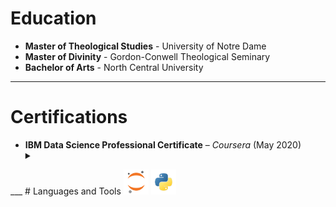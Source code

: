 # Education

* **Master of Theological Studies** - University of Notre Dame
* **Master of Divinity** - Gordon-Conwell Theological Seminary
* **Bachelor of Arts** - North Central University
___
# Certifications

* **IBM Data Science Professional Certificate** – *Coursera* (May 2020)
  <details><summary></summary>
  <br>
  Open Source Tools for Data Science
  Python for Data Science and AI
  Databases and SQL for Data Science
  Data Analysis, Visualization, and Machine Learning with Python
</details>
___
# Languages and Tools
<code><img height="40" src="assets/jupyter-notebook.png"></code>
<code><img height="40" src="assets/python.png"></code>


<!--
**dmsmiley/dmsmiley** is a ✨ _special_ ✨ repository because its `README.md` (this file) appears on your GitHub profile.

Here are some ideas to get you started:

- 🔭 I’m currently working on ...
- 🌱 I’m currently learning ...
- 👯 I’m looking to collaborate on ...
- 🤔 I’m looking for help with ...
- 💬 Ask me about ...
- 📫 How to reach me: ...
- 😄 Pronouns: ...
- ⚡ Fun fact: ...
-->
